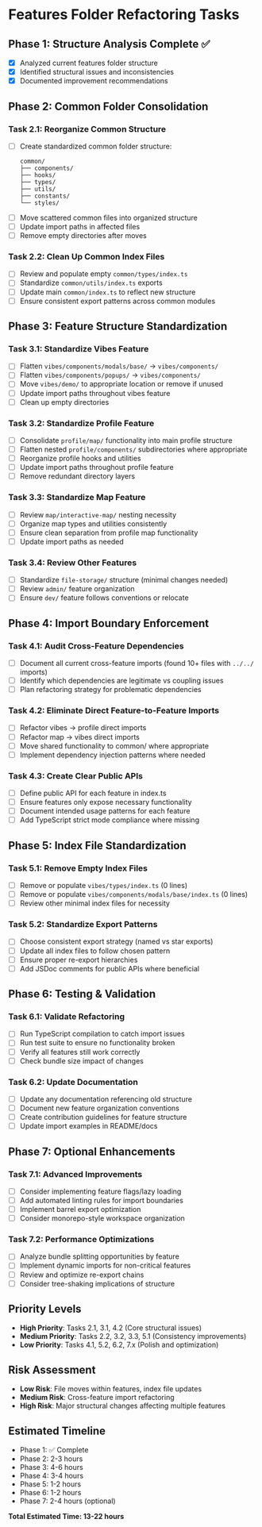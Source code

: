 # Features Folder Refactoring Tasks

## Phase 1: Structure Analysis Complete ✅
- [x] Analyzed current features folder structure
- [x] Identified structural issues and inconsistencies  
- [x] Documented improvement recommendations

## Phase 2: Common Folder Consolidation

### Task 2.1: Reorganize Common Structure
- [ ] Create standardized common folder structure:
  ```
  common/
  ├── components/
  ├── hooks/
  ├── types/
  ├── utils/
  ├── constants/
  └── styles/
  ```
- [ ] Move scattered common files into organized structure
- [ ] Update import paths in affected files
- [ ] Remove empty directories after moves

### Task 2.2: Clean Up Common Index Files
- [ ] Review and populate empty `common/types/index.ts`
- [ ] Standardize `common/utils/index.ts` exports
- [ ] Update main `common/index.ts` to reflect new structure
- [ ] Ensure consistent export patterns across common modules

## Phase 3: Feature Structure Standardization

### Task 3.1: Standardize Vibes Feature
- [ ] Flatten `vibes/components/modals/base/` → `vibes/components/`
- [ ] Flatten `vibes/components/popups/` → `vibes/components/`
- [ ] Move `vibes/demo/` to appropriate location or remove if unused
- [ ] Update import paths throughout vibes feature
- [ ] Clean up empty directories

### Task 3.2: Standardize Profile Feature  
- [ ] Consolidate `profile/map/` functionality into main profile structure
- [ ] Flatten nested `profile/components/` subdirectories where appropriate
- [ ] Reorganize profile hooks and utilities
- [ ] Update import paths throughout profile feature
- [ ] Remove redundant directory layers

### Task 3.3: Standardize Map Feature
- [ ] Review `map/interactive-map/` nesting necessity
- [ ] Organize map types and utilities consistently
- [ ] Ensure clean separation from profile map functionality
- [ ] Update import paths as needed

### Task 3.4: Review Other Features
- [ ] Standardize `file-storage/` structure (minimal changes needed)
- [ ] Review `admin/` feature organization
- [ ] Ensure `dev/` feature follows conventions or relocate

## Phase 4: Import Boundary Enforcement

### Task 4.1: Audit Cross-Feature Dependencies
- [ ] Document all current cross-feature imports (found 10+ files with `../../` imports)
- [ ] Identify which dependencies are legitimate vs coupling issues
- [ ] Plan refactoring strategy for problematic dependencies

### Task 4.2: Eliminate Direct Feature-to-Feature Imports  
- [ ] Refactor vibes → profile direct imports
- [ ] Refactor map → vibes direct imports
- [ ] Move shared functionality to common/ where appropriate
- [ ] Implement dependency injection patterns where needed

### Task 4.3: Create Clear Public APIs
- [ ] Define public API for each feature in index.ts
- [ ] Ensure features only expose necessary functionality
- [ ] Document intended usage patterns for each feature
- [ ] Add TypeScript strict mode compliance where missing

## Phase 5: Index File Standardization

### Task 5.1: Remove Empty Index Files
- [ ] Remove or populate `vibes/types/index.ts` (0 lines)
- [ ] Remove or populate `vibes/components/modals/base/index.ts` (0 lines)
- [ ] Review other minimal index files for necessity

### Task 5.2: Standardize Export Patterns
- [ ] Choose consistent export strategy (named vs star exports)
- [ ] Update all index files to follow chosen pattern
- [ ] Ensure proper re-export hierarchies
- [ ] Add JSDoc comments for public APIs where beneficial

## Phase 6: Testing & Validation

### Task 6.1: Validate Refactoring
- [ ] Run TypeScript compilation to catch import issues
- [ ] Run test suite to ensure no functionality broken
- [ ] Verify all features still work correctly
- [ ] Check bundle size impact of changes

### Task 6.2: Update Documentation
- [ ] Update any documentation referencing old structure
- [ ] Document new feature organization conventions
- [ ] Create contribution guidelines for feature structure
- [ ] Update import examples in README/docs

## Phase 7: Optional Enhancements

### Task 7.1: Advanced Improvements
- [ ] Consider implementing feature flags/lazy loading
- [ ] Add automated linting rules for import boundaries
- [ ] Implement barrel export optimization
- [ ] Consider monorepo-style workspace organization

### Task 7.2: Performance Optimizations
- [ ] Analyze bundle splitting opportunities by feature
- [ ] Implement dynamic imports for non-critical features
- [ ] Review and optimize re-export chains
- [ ] Consider tree-shaking implications of structure

## Priority Levels
- **High Priority**: Tasks 2.1, 3.1, 4.2 (Core structural issues)
- **Medium Priority**: Tasks 2.2, 3.2, 3.3, 5.1 (Consistency improvements)  
- **Low Priority**: Tasks 4.1, 5.2, 6.2, 7.x (Polish and optimization)

## Risk Assessment
- **Low Risk**: File moves within features, index file updates
- **Medium Risk**: Cross-feature import refactoring
- **High Risk**: Major structural changes affecting multiple features

## Estimated Timeline
- Phase 1: ✅ Complete
- Phase 2: 2-3 hours
- Phase 3: 4-6 hours  
- Phase 4: 3-4 hours
- Phase 5: 1-2 hours
- Phase 6: 1-2 hours
- Phase 7: 2-4 hours (optional)

**Total Estimated Time: 13-22 hours**